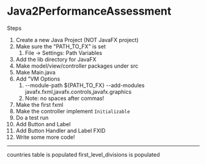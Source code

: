 # Java2PerformanceAssessment


Steps
1. Create a new Java Project (NOT JavaFX project)
2. Make sure the "PATH_TO_FX" is set
   1. File -> Settings: Path Variables
3. Add the lib directory for JavaFX
4. Make model/view/controller packages under src
5. Make Main.java
6. Add "VM Options
   1. --module-path ${PATH_TO_FX} --add-modules javafx.fxml,javafx.controls,javafx.graphics
   2. Note: no spaces after commas!
7. Make the first fxml
8. Make the controller implement `Initializable`
9. Do a test run
10. Add Button and Label
11. Add Button Handler and Label FXID
12. Write some more code!

--- 

countries table is populated
first_level_divisions is populated
